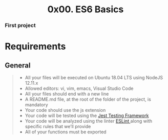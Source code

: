 <center><h1>0x00. ES6 Basics</h1></center>

### First project

# Requirements

## General

> - All your files will be executed on Ubuntu 18.04 LTS using NodeJS 12.11.x
> - Allowed editors: vi, vim, emacs, Visual Studio Code
> - All your files should end with a new line
> - A README.md file, at the root of the folder of the project, is mandatory
> - Your code should use the js extension
> - Your code will be tested using the <a href = "https://jestjs.io/"> Jest Testing Framework </a>
> - Your code will be analyzed using the linter <a href = "https://eslint.org/"> ESLint </a> along with specific rules that we’ll provide
> - All of your functions must be exported

